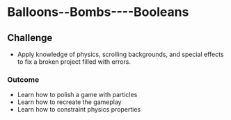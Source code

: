 # Balloons--Bombs----Booleans
## Challenge
- Apply knowledge of physics, scrolling backgrounds, and special effects to fix a broken project filled with errors.

### Outcome
- Learn how to polish a game with particles
- Learn how to recreate the gameplay
- Learn how to constraint physics properties
